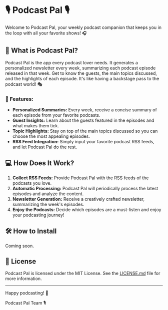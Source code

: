 
# 🎙️ Podcast Pal 🎙️

Welcome to Podcast Pal, your weekly podcast companion that keeps you in the loop with all your favorite shows! 🎧

## 🌟 What is Podcast Pal?

Podcast Pal is the app every podcast lover needs. It generates a personalized newsletter every week, summarizing each podcast episode released in that week. Get to know the guests, the main topics discussed, and the highlights of each episode. It's like having a backstage pass to the podcast world! 🎭

### 🚀 Features:

- **Personalized Summaries:** Every week, receive a concise summary of each episode from your favorite podcasts.
- **Guest Insights:** Learn about the guests featured in the episodes and what makes them tick.
- **Topic Highlights:** Stay on top of the main topics discussed so you can choose the most appealing episodes.
- **RSS Feed Integration:** Simply input your favorite podcast RSS feeds, and let Podcast Pal do the rest.

## 💻 How Does It Work?

1. **Collect RSS Feeds:** Provide Podcast Pal with the RSS feeds of the podcasts you love.
2. **Automatic Processing:** Podcast Pal will periodically process the latest episodes and analyze the content.
3. **Newsletter Generation:** Receive a creatively crafted newsletter, summarizing the week's episodes.
4. **Enjoy the Podcasts:** Decide which episodes are a must-listen and enjoy your podcasting journey!

## 🛠️ How to Install

Coming soon.

## 📝 License

Podcast Pal is licensed under the MIT License. See the [LICENSE.md](LICENSE.md) file for more information.


---

Happy podcasting! 🎉

Podcast Pal Team 🎙️
